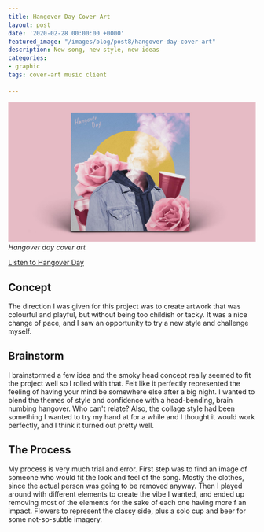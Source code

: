 ```yaml
---
title: Hangover Day Cover Art
layout: post
date: '2020-02-28 00:00:00 +0000'
featured_image: "/images/blog/post8/hangover-day-cover-art"
description: New song, new style, new ideas
categories:
- graphic
tags: cover-art music client

---
```


![](/images/blog/post8/hangover-day-cover-art)
*Hangover day cover art*

[Listen to Hangover Day](https://open.spotify.com/album/40PkWrXyHzNvwPGd1M3U7L?highlight=spotify:track:5seliIhqT0E3FSHjtVKExF)

## Concept
The direction I was given for this project was to create artwork that was colourful and playful, but without being too childish or tacky. It was a nice change of pace, and I saw an opportunity to try a new style and challenge myself.

## Brainstorm
I brainstormed a few idea and the smoky head concept really seemed to fit the project well so I rolled with that. Felt like it perfectly represented the feeling of having your mind be somewhere else after a big night. I wanted to blend the themes of style and confidence with a head-bending, brain numbing hangover. Who can't relate? Also, the collage style had been something I wanted to try my hand at for a while and I thought it would work perfectly, and I think it turned out pretty well.

## The Process
My process is very much trial and error. First step was to find an image of someone who would fit the look and feel of the song. Mostly the clothes, since the actual person was going to be removed anyway. Then I played around with different elements to create the vibe I wanted, and ended up removing most of the elements for the sake of each one having more f an impact. Flowers to represent the classy side, plus a solo cup and beer for some not-so-subtle imagery.